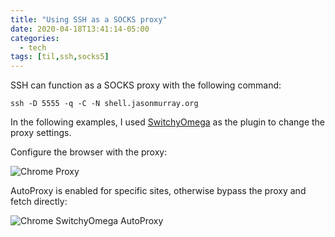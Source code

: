 ```yaml
---
title: "Using SSH as a SOCKS proxy"
date: 2020-04-18T13:41:14-05:00
categories:
  - tech
tags: [til,ssh,socks5]
---
```

SSH can function as a SOCKS proxy with the following command:

```
ssh -D 5555 -q -C -N shell.jasonmurray.org
```

In the following examples, I used [SwitchyOmega](https://chrome.google.com/webstore/detail/proxy-switchyomega/padekgcemlokbadohgkifijomclgjgif?hl=en) as the plugin to change the proxy settings.

Configure the browser with the proxy:

![Chrome Proxy](/images/socksproxy.png)

AutoProxy is enabled for specific sites, otherwise bypass the proxy and fetch directly:

![Chrome SwitchyOmega AutoProxy](/images/autoproxy.png)
